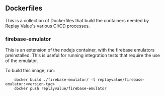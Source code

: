 ## Dockerfiles

This is a collection of Dockerfiles that build the containers needed by Replay Value's various CI/CD processes.

### firebase-emulator

This is an extension of the nodejs container, with the firebase emulators preinstalled. This is useful for running integration tests that require the use of the emulator.

To build this image, run:

		docker build ./firebase-emulator/ -t replayvalue/firebase-emulator:<version-tag>
		docker push replayvalue/firebase-emulator
